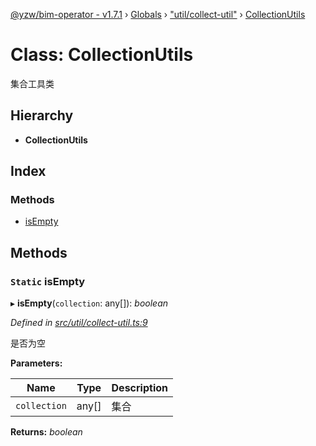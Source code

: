 [@yzw/bim-operator - v1.7.1](../README.md) › [Globals](../globals.md) › ["util/collect-util"](../modules/_util_collect_util_.md) › [CollectionUtils](_util_collect_util_.collectionutils.md)

# Class: CollectionUtils

集合工具类

## Hierarchy

* **CollectionUtils**

## Index

### Methods

* [isEmpty](_util_collect_util_.collectionutils.md#static-isempty)

## Methods

### `Static` isEmpty

▸ **isEmpty**(`collection`: any[]): *boolean*

*Defined in [src/util/collect-util.ts:9](https://github.com/youkaisteve/bim-operator/blob/b87a88f/src/util/collect-util.ts#L9)*

是否为空

**Parameters:**

Name | Type | Description |
------ | ------ | ------ |
`collection` | any[] | 集合  |

**Returns:** *boolean*
